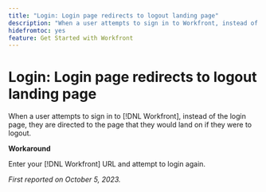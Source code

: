 ```yaml
---
title: "Login: Login page redirects to logout landing page"
description: "When a user attempts to sign in to Workfront, instead of the login page, they are directed to the page that they would land on if they were to logout."
hidefromtoc: yes
feature: Get Started with Workfront
---
```


# Login: Login page redirects to logout landing page

When a user attempts to sign in to [!DNL Workfront], instead of the login page, they are directed to the page that they would land on if they were to logout.

**Workaround**

Enter your [!DNL Workfront] URL and attempt to login again.

_First reported on October 5, 2023._
